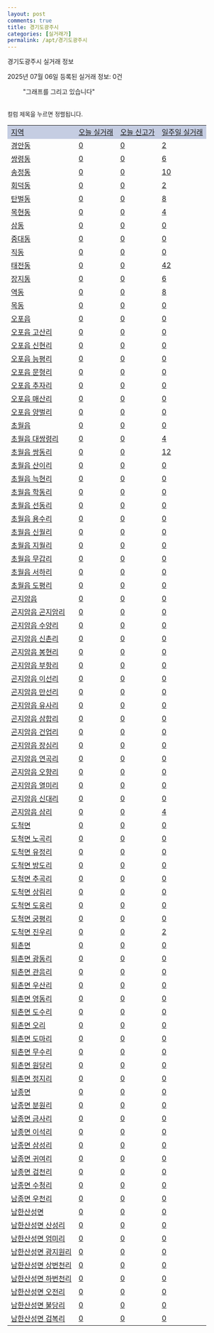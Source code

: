 ```yaml
---
layout: post
comments: true
title: 경기도광주시
categories: [실거래가]
permalink: /apt/경기도광주시
---
```


경기도광주시 실거래 정보

2025년 07월 06일 등록된 실거래 정보: 0건

<!--<script async src="https://pagead2.googlesyndication.com/pagead/js/adsbygoogle.js?client=ca-pub-3485438051770037"
 crossorigin="anonymous"></script>-->

<script type="text/javascript">
  google.charts.load('current', {'packages':['corechart']});
  google.charts.setOnLoadCallback(drawChart);

  function drawChart() {
    var data = google.visualization.arrayToDataTable([['거래일', '매매', '전월세', '전매'], ['21-01', 2, 3, 1], ['21-02', 0, 2, 0], ['21-03', 0, 1, 0], ['21-04', 0, 1, 0], ['21-05', 0, 2, 0], ['21-06', 0, 11, 0], ['21-07', 37, 58, 5], ['21-08', 297, 217, 21], ['21-09', 231, 245, 4], ['21-10', 178, 252, 10], ['21-11', 107, 230, 7], ['21-12', 83, 324, 7], ['22-01', 72, 261, 5], ['22-02', 70, 275, 15], ['22-03', 106, 283, 14], ['22-04', 136, 345, 16], ['22-05', 154, 329, 13], ['22-06', 108, 329, 8], ['22-07', 64, 273, 77], ['22-08', 7, 67, 20], ['23-07', 0, 1, 0], ['23-08', 0, 14, 0], ['23-09', 0, 1, 0], ['23-10', 7, 53, 2], ['23-11', 69, 213, 18], ['23-12', 92, 444, 15], ['24-01', 3, 12, 0], ['24-02', 0, 5, 0], ['24-03', 0, 3, 0], ['24-04', 0, 5, 0], ['24-05', 1, 3, 0], ['24-06', 48, 52, 17], ['24-07', 166, 281, 72], ['24-08', 188, 266, 66], ['24-09', 109, 205, 24], ['24-10', 127, 76, 136], ['24-11', 36, 0, 36], ['24-12', 78, 78, 78], ['25-01', 90, 90, 90], ['25-02', 127, 127, 127], ['25-03', 184, 184, 184], ['25-04', 158, 158, 158], ['25-05', 173, 173, 173], ['25-06', 178, 178, 178], ['25-07', 7, 7, 7]]);

    var options = {
      title: '최근 1년간 유형별 거래량 추이',
      legend: { position: 'bottom' }
    };

    setTimeout(function() {
        var chart = new google.visualization.LineChart(document.getElementById('columnchart_material'));
        chart.draw(data, (options));
        document.getElementById('loading').style.display = 'none';
        var dayLabel = (new Date()).getDay();
        if (dayLabel < 2) {
            sorttable.innerSortFunction.apply(document.getElementById('week'), []);
            sorttable.innerSortFunction.apply(document.getElementById('week'), []);        
        }
        else {
            sorttable.innerSortFunction.apply(document.getElementById('today'), []);
            sorttable.innerSortFunction.apply(document.getElementById('today'), []);
        }
    }, 200);

  }
</script>

<div id="loading" style="z-index:20; display: block; margin-left: 35px">"그래프를 그리고 있습니다"</div>
<div id="columnchart_material" style="width: 95%; margin-left: -35px; display: block"></div>
<!--<div style="width: 95%; margin-left: -35px; display: block">
      <script async src="https://pagead2.googlesyndication.com/pagead/js/adsbygoogle.js?client=ca-pub-3485438051770037"
          crossorigin="anonymous"></script>
      <ins class="adsbygoogle"
          style="display:block"
          data-ad-format="fluid"
          data-ad-layout-key="-fb+5w+4e-db+86"
          data-ad-client="ca-pub-3485438051770037"
          data-ad-slot="1827090281"></ins>
      <script>
          (adsbygoogle = window.adsbygoogle || []).push({});
      </script>
</div>-->
<br>

<font size='small' style='font-size: small;'>컬럼 제목을 누르면 정렬됩니다.</font>
<table class="sortable">
  <tr style='background-color: rgba(114, 132, 186,0.4);'>
    <td id="region"><a href="#">지역</a></td>
    <td id="today"><a href="#">오늘 실거래</a></td>
    <td id="today_new"><a href="#">오늘 신고가</a></td>
    <td id="week"><a href="#">일주일 실거래</a></td>
  </tr>

  
  <tr class="item">
    <td><a href="경기도광주시경안동">경안동</a></td>
    <td><a href="경기도광주시경안동">0</a></td>
    <td><a href="경기도광주시경안동">0</a></td>
    <td><a href="경기도광주시경안동">2</a></td>
  </tr>
    

  <tr class="item">
    <td><a href="경기도광주시쌍령동">쌍령동</a></td>
    <td><a href="경기도광주시쌍령동">0</a></td>
    <td><a href="경기도광주시쌍령동">0</a></td>
    <td><a href="경기도광주시쌍령동">6</a></td>
  </tr>
    

  <tr class="item">
    <td><a href="경기도광주시송정동">송정동</a></td>
    <td><a href="경기도광주시송정동">0</a></td>
    <td><a href="경기도광주시송정동">0</a></td>
    <td><a href="경기도광주시송정동">10</a></td>
  </tr>
    

  <tr class="item">
    <td><a href="경기도광주시회덕동">회덕동</a></td>
    <td><a href="경기도광주시회덕동">0</a></td>
    <td><a href="경기도광주시회덕동">0</a></td>
    <td><a href="경기도광주시회덕동">2</a></td>
  </tr>
    

  <tr class="item">
    <td><a href="경기도광주시탄벌동">탄벌동</a></td>
    <td><a href="경기도광주시탄벌동">0</a></td>
    <td><a href="경기도광주시탄벌동">0</a></td>
    <td><a href="경기도광주시탄벌동">8</a></td>
  </tr>
    

  <tr class="item">
    <td><a href="경기도광주시목현동">목현동</a></td>
    <td><a href="경기도광주시목현동">0</a></td>
    <td><a href="경기도광주시목현동">0</a></td>
    <td><a href="경기도광주시목현동">4</a></td>
  </tr>
    

  <tr class="item">
    <td><a href="경기도광주시삼동">삼동</a></td>
    <td><a href="경기도광주시삼동">0</a></td>
    <td><a href="경기도광주시삼동">0</a></td>
    <td><a href="경기도광주시삼동">0</a></td>
  </tr>
    

  <tr class="item">
    <td><a href="경기도광주시중대동">중대동</a></td>
    <td><a href="경기도광주시중대동">0</a></td>
    <td><a href="경기도광주시중대동">0</a></td>
    <td><a href="경기도광주시중대동">0</a></td>
  </tr>
    

  <tr class="item">
    <td><a href="경기도광주시직동">직동</a></td>
    <td><a href="경기도광주시직동">0</a></td>
    <td><a href="경기도광주시직동">0</a></td>
    <td><a href="경기도광주시직동">0</a></td>
  </tr>
    

  <tr class="item">
    <td><a href="경기도광주시태전동">태전동</a></td>
    <td><a href="경기도광주시태전동">0</a></td>
    <td><a href="경기도광주시태전동">0</a></td>
    <td><a href="경기도광주시태전동">42</a></td>
  </tr>
    

  <tr class="item">
    <td><a href="경기도광주시장지동">장지동</a></td>
    <td><a href="경기도광주시장지동">0</a></td>
    <td><a href="경기도광주시장지동">0</a></td>
    <td><a href="경기도광주시장지동">6</a></td>
  </tr>
    

  <tr class="item">
    <td><a href="경기도광주시역동">역동</a></td>
    <td><a href="경기도광주시역동">0</a></td>
    <td><a href="경기도광주시역동">0</a></td>
    <td><a href="경기도광주시역동">8</a></td>
  </tr>
    

  <tr class="item">
    <td><a href="경기도광주시목동">목동</a></td>
    <td><a href="경기도광주시목동">0</a></td>
    <td><a href="경기도광주시목동">0</a></td>
    <td><a href="경기도광주시목동">0</a></td>
  </tr>
    

  <tr class="item">
    <td><a href="경기도광주시오포읍">오포읍</a></td>
    <td><a href="경기도광주시오포읍">0</a></td>
    <td><a href="경기도광주시오포읍">0</a></td>
    <td><a href="경기도광주시오포읍">0</a></td>
  </tr>
    

  <tr class="item">
    <td><a href="경기도광주시오포읍고산리">오포읍 고산리</a></td>
    <td><a href="경기도광주시오포읍고산리">0</a></td>
    <td><a href="경기도광주시오포읍고산리">0</a></td>
    <td><a href="경기도광주시오포읍고산리">0</a></td>
  </tr>
    

  <tr class="item">
    <td><a href="경기도광주시오포읍신현리">오포읍 신현리</a></td>
    <td><a href="경기도광주시오포읍신현리">0</a></td>
    <td><a href="경기도광주시오포읍신현리">0</a></td>
    <td><a href="경기도광주시오포읍신현리">0</a></td>
  </tr>
    

  <tr class="item">
    <td><a href="경기도광주시오포읍능평리">오포읍 능평리</a></td>
    <td><a href="경기도광주시오포읍능평리">0</a></td>
    <td><a href="경기도광주시오포읍능평리">0</a></td>
    <td><a href="경기도광주시오포읍능평리">0</a></td>
  </tr>
    

  <tr class="item">
    <td><a href="경기도광주시오포읍문형리">오포읍 문형리</a></td>
    <td><a href="경기도광주시오포읍문형리">0</a></td>
    <td><a href="경기도광주시오포읍문형리">0</a></td>
    <td><a href="경기도광주시오포읍문형리">0</a></td>
  </tr>
    

  <tr class="item">
    <td><a href="경기도광주시오포읍추자리">오포읍 추자리</a></td>
    <td><a href="경기도광주시오포읍추자리">0</a></td>
    <td><a href="경기도광주시오포읍추자리">0</a></td>
    <td><a href="경기도광주시오포읍추자리">0</a></td>
  </tr>
    

  <tr class="item">
    <td><a href="경기도광주시오포읍매산리">오포읍 매산리</a></td>
    <td><a href="경기도광주시오포읍매산리">0</a></td>
    <td><a href="경기도광주시오포읍매산리">0</a></td>
    <td><a href="경기도광주시오포읍매산리">0</a></td>
  </tr>
    

  <tr class="item">
    <td><a href="경기도광주시오포읍양벌리">오포읍 양벌리</a></td>
    <td><a href="경기도광주시오포읍양벌리">0</a></td>
    <td><a href="경기도광주시오포읍양벌리">0</a></td>
    <td><a href="경기도광주시오포읍양벌리">0</a></td>
  </tr>
    

  <tr class="item">
    <td><a href="경기도광주시초월읍">초월읍</a></td>
    <td><a href="경기도광주시초월읍">0</a></td>
    <td><a href="경기도광주시초월읍">0</a></td>
    <td><a href="경기도광주시초월읍">0</a></td>
  </tr>
    

  <tr class="item">
    <td><a href="경기도광주시초월읍대쌍령리">초월읍 대쌍령리</a></td>
    <td><a href="경기도광주시초월읍대쌍령리">0</a></td>
    <td><a href="경기도광주시초월읍대쌍령리">0</a></td>
    <td><a href="경기도광주시초월읍대쌍령리">4</a></td>
  </tr>
    

  <tr class="item">
    <td><a href="경기도광주시초월읍쌍동리">초월읍 쌍동리</a></td>
    <td><a href="경기도광주시초월읍쌍동리">0</a></td>
    <td><a href="경기도광주시초월읍쌍동리">0</a></td>
    <td><a href="경기도광주시초월읍쌍동리">12</a></td>
  </tr>
    

  <tr class="item">
    <td><a href="경기도광주시초월읍산이리">초월읍 산이리</a></td>
    <td><a href="경기도광주시초월읍산이리">0</a></td>
    <td><a href="경기도광주시초월읍산이리">0</a></td>
    <td><a href="경기도광주시초월읍산이리">0</a></td>
  </tr>
    

  <tr class="item">
    <td><a href="경기도광주시초월읍늑현리">초월읍 늑현리</a></td>
    <td><a href="경기도광주시초월읍늑현리">0</a></td>
    <td><a href="경기도광주시초월읍늑현리">0</a></td>
    <td><a href="경기도광주시초월읍늑현리">0</a></td>
  </tr>
    

  <tr class="item">
    <td><a href="경기도광주시초월읍학동리">초월읍 학동리</a></td>
    <td><a href="경기도광주시초월읍학동리">0</a></td>
    <td><a href="경기도광주시초월읍학동리">0</a></td>
    <td><a href="경기도광주시초월읍학동리">0</a></td>
  </tr>
    

  <tr class="item">
    <td><a href="경기도광주시초월읍선동리">초월읍 선동리</a></td>
    <td><a href="경기도광주시초월읍선동리">0</a></td>
    <td><a href="경기도광주시초월읍선동리">0</a></td>
    <td><a href="경기도광주시초월읍선동리">0</a></td>
  </tr>
    

  <tr class="item">
    <td><a href="경기도광주시초월읍용수리">초월읍 용수리</a></td>
    <td><a href="경기도광주시초월읍용수리">0</a></td>
    <td><a href="경기도광주시초월읍용수리">0</a></td>
    <td><a href="경기도광주시초월읍용수리">0</a></td>
  </tr>
    

  <tr class="item">
    <td><a href="경기도광주시초월읍신월리">초월읍 신월리</a></td>
    <td><a href="경기도광주시초월읍신월리">0</a></td>
    <td><a href="경기도광주시초월읍신월리">0</a></td>
    <td><a href="경기도광주시초월읍신월리">0</a></td>
  </tr>
    

  <tr class="item">
    <td><a href="경기도광주시초월읍지월리">초월읍 지월리</a></td>
    <td><a href="경기도광주시초월읍지월리">0</a></td>
    <td><a href="경기도광주시초월읍지월리">0</a></td>
    <td><a href="경기도광주시초월읍지월리">0</a></td>
  </tr>
    

  <tr class="item">
    <td><a href="경기도광주시초월읍무갑리">초월읍 무갑리</a></td>
    <td><a href="경기도광주시초월읍무갑리">0</a></td>
    <td><a href="경기도광주시초월읍무갑리">0</a></td>
    <td><a href="경기도광주시초월읍무갑리">0</a></td>
  </tr>
    

  <tr class="item">
    <td><a href="경기도광주시초월읍서하리">초월읍 서하리</a></td>
    <td><a href="경기도광주시초월읍서하리">0</a></td>
    <td><a href="경기도광주시초월읍서하리">0</a></td>
    <td><a href="경기도광주시초월읍서하리">0</a></td>
  </tr>
    

  <tr class="item">
    <td><a href="경기도광주시초월읍도평리">초월읍 도평리</a></td>
    <td><a href="경기도광주시초월읍도평리">0</a></td>
    <td><a href="경기도광주시초월읍도평리">0</a></td>
    <td><a href="경기도광주시초월읍도평리">0</a></td>
  </tr>
    

  <tr class="item">
    <td><a href="경기도광주시곤지암읍">곤지암읍</a></td>
    <td><a href="경기도광주시곤지암읍">0</a></td>
    <td><a href="경기도광주시곤지암읍">0</a></td>
    <td><a href="경기도광주시곤지암읍">0</a></td>
  </tr>
    

  <tr class="item">
    <td><a href="경기도광주시곤지암읍곤지암리">곤지암읍 곤지암리</a></td>
    <td><a href="경기도광주시곤지암읍곤지암리">0</a></td>
    <td><a href="경기도광주시곤지암읍곤지암리">0</a></td>
    <td><a href="경기도광주시곤지암읍곤지암리">0</a></td>
  </tr>
    

  <tr class="item">
    <td><a href="경기도광주시곤지암읍수양리">곤지암읍 수양리</a></td>
    <td><a href="경기도광주시곤지암읍수양리">0</a></td>
    <td><a href="경기도광주시곤지암읍수양리">0</a></td>
    <td><a href="경기도광주시곤지암읍수양리">0</a></td>
  </tr>
    

  <tr class="item">
    <td><a href="경기도광주시곤지암읍신촌리">곤지암읍 신촌리</a></td>
    <td><a href="경기도광주시곤지암읍신촌리">0</a></td>
    <td><a href="경기도광주시곤지암읍신촌리">0</a></td>
    <td><a href="경기도광주시곤지암읍신촌리">0</a></td>
  </tr>
    

  <tr class="item">
    <td><a href="경기도광주시곤지암읍봉현리">곤지암읍 봉현리</a></td>
    <td><a href="경기도광주시곤지암읍봉현리">0</a></td>
    <td><a href="경기도광주시곤지암읍봉현리">0</a></td>
    <td><a href="경기도광주시곤지암읍봉현리">0</a></td>
  </tr>
    

  <tr class="item">
    <td><a href="경기도광주시곤지암읍부항리">곤지암읍 부항리</a></td>
    <td><a href="경기도광주시곤지암읍부항리">0</a></td>
    <td><a href="경기도광주시곤지암읍부항리">0</a></td>
    <td><a href="경기도광주시곤지암읍부항리">0</a></td>
  </tr>
    

  <tr class="item">
    <td><a href="경기도광주시곤지암읍이선리">곤지암읍 이선리</a></td>
    <td><a href="경기도광주시곤지암읍이선리">0</a></td>
    <td><a href="경기도광주시곤지암읍이선리">0</a></td>
    <td><a href="경기도광주시곤지암읍이선리">0</a></td>
  </tr>
    

  <tr class="item">
    <td><a href="경기도광주시곤지암읍만선리">곤지암읍 만선리</a></td>
    <td><a href="경기도광주시곤지암읍만선리">0</a></td>
    <td><a href="경기도광주시곤지암읍만선리">0</a></td>
    <td><a href="경기도광주시곤지암읍만선리">0</a></td>
  </tr>
    

  <tr class="item">
    <td><a href="경기도광주시곤지암읍유사리">곤지암읍 유사리</a></td>
    <td><a href="경기도광주시곤지암읍유사리">0</a></td>
    <td><a href="경기도광주시곤지암읍유사리">0</a></td>
    <td><a href="경기도광주시곤지암읍유사리">0</a></td>
  </tr>
    

  <tr class="item">
    <td><a href="경기도광주시곤지암읍삼합리">곤지암읍 삼합리</a></td>
    <td><a href="경기도광주시곤지암읍삼합리">0</a></td>
    <td><a href="경기도광주시곤지암읍삼합리">0</a></td>
    <td><a href="경기도광주시곤지암읍삼합리">0</a></td>
  </tr>
    

  <tr class="item">
    <td><a href="경기도광주시곤지암읍건업리">곤지암읍 건업리</a></td>
    <td><a href="경기도광주시곤지암읍건업리">0</a></td>
    <td><a href="경기도광주시곤지암읍건업리">0</a></td>
    <td><a href="경기도광주시곤지암읍건업리">0</a></td>
  </tr>
    

  <tr class="item">
    <td><a href="경기도광주시곤지암읍장심리">곤지암읍 장심리</a></td>
    <td><a href="경기도광주시곤지암읍장심리">0</a></td>
    <td><a href="경기도광주시곤지암읍장심리">0</a></td>
    <td><a href="경기도광주시곤지암읍장심리">0</a></td>
  </tr>
    

  <tr class="item">
    <td><a href="경기도광주시곤지암읍연곡리">곤지암읍 연곡리</a></td>
    <td><a href="경기도광주시곤지암읍연곡리">0</a></td>
    <td><a href="경기도광주시곤지암읍연곡리">0</a></td>
    <td><a href="경기도광주시곤지암읍연곡리">0</a></td>
  </tr>
    

  <tr class="item">
    <td><a href="경기도광주시곤지암읍오향리">곤지암읍 오향리</a></td>
    <td><a href="경기도광주시곤지암읍오향리">0</a></td>
    <td><a href="경기도광주시곤지암읍오향리">0</a></td>
    <td><a href="경기도광주시곤지암읍오향리">0</a></td>
  </tr>
    

  <tr class="item">
    <td><a href="경기도광주시곤지암읍열미리">곤지암읍 열미리</a></td>
    <td><a href="경기도광주시곤지암읍열미리">0</a></td>
    <td><a href="경기도광주시곤지암읍열미리">0</a></td>
    <td><a href="경기도광주시곤지암읍열미리">0</a></td>
  </tr>
    

  <tr class="item">
    <td><a href="경기도광주시곤지암읍신대리">곤지암읍 신대리</a></td>
    <td><a href="경기도광주시곤지암읍신대리">0</a></td>
    <td><a href="경기도광주시곤지암읍신대리">0</a></td>
    <td><a href="경기도광주시곤지암읍신대리">0</a></td>
  </tr>
    

  <tr class="item">
    <td><a href="경기도광주시곤지암읍삼리">곤지암읍 삼리</a></td>
    <td><a href="경기도광주시곤지암읍삼리">0</a></td>
    <td><a href="경기도광주시곤지암읍삼리">0</a></td>
    <td><a href="경기도광주시곤지암읍삼리">4</a></td>
  </tr>
    

  <tr class="item">
    <td><a href="경기도광주시도척면">도척면</a></td>
    <td><a href="경기도광주시도척면">0</a></td>
    <td><a href="경기도광주시도척면">0</a></td>
    <td><a href="경기도광주시도척면">0</a></td>
  </tr>
    

  <tr class="item">
    <td><a href="경기도광주시도척면노곡리">도척면 노곡리</a></td>
    <td><a href="경기도광주시도척면노곡리">0</a></td>
    <td><a href="경기도광주시도척면노곡리">0</a></td>
    <td><a href="경기도광주시도척면노곡리">0</a></td>
  </tr>
    

  <tr class="item">
    <td><a href="경기도광주시도척면유정리">도척면 유정리</a></td>
    <td><a href="경기도광주시도척면유정리">0</a></td>
    <td><a href="경기도광주시도척면유정리">0</a></td>
    <td><a href="경기도광주시도척면유정리">0</a></td>
  </tr>
    

  <tr class="item">
    <td><a href="경기도광주시도척면방도리">도척면 방도리</a></td>
    <td><a href="경기도광주시도척면방도리">0</a></td>
    <td><a href="경기도광주시도척면방도리">0</a></td>
    <td><a href="경기도광주시도척면방도리">0</a></td>
  </tr>
    

  <tr class="item">
    <td><a href="경기도광주시도척면추곡리">도척면 추곡리</a></td>
    <td><a href="경기도광주시도척면추곡리">0</a></td>
    <td><a href="경기도광주시도척면추곡리">0</a></td>
    <td><a href="경기도광주시도척면추곡리">0</a></td>
  </tr>
    

  <tr class="item">
    <td><a href="경기도광주시도척면상림리">도척면 상림리</a></td>
    <td><a href="경기도광주시도척면상림리">0</a></td>
    <td><a href="경기도광주시도척면상림리">0</a></td>
    <td><a href="경기도광주시도척면상림리">0</a></td>
  </tr>
    

  <tr class="item">
    <td><a href="경기도광주시도척면도웅리">도척면 도웅리</a></td>
    <td><a href="경기도광주시도척면도웅리">0</a></td>
    <td><a href="경기도광주시도척면도웅리">0</a></td>
    <td><a href="경기도광주시도척면도웅리">0</a></td>
  </tr>
    

  <tr class="item">
    <td><a href="경기도광주시도척면궁평리">도척면 궁평리</a></td>
    <td><a href="경기도광주시도척면궁평리">0</a></td>
    <td><a href="경기도광주시도척면궁평리">0</a></td>
    <td><a href="경기도광주시도척면궁평리">0</a></td>
  </tr>
    

  <tr class="item">
    <td><a href="경기도광주시도척면진우리">도척면 진우리</a></td>
    <td><a href="경기도광주시도척면진우리">0</a></td>
    <td><a href="경기도광주시도척면진우리">0</a></td>
    <td><a href="경기도광주시도척면진우리">2</a></td>
  </tr>
    

  <tr class="item">
    <td><a href="경기도광주시퇴촌면">퇴촌면</a></td>
    <td><a href="경기도광주시퇴촌면">0</a></td>
    <td><a href="경기도광주시퇴촌면">0</a></td>
    <td><a href="경기도광주시퇴촌면">0</a></td>
  </tr>
    

  <tr class="item">
    <td><a href="경기도광주시퇴촌면광동리">퇴촌면 광동리</a></td>
    <td><a href="경기도광주시퇴촌면광동리">0</a></td>
    <td><a href="경기도광주시퇴촌면광동리">0</a></td>
    <td><a href="경기도광주시퇴촌면광동리">0</a></td>
  </tr>
    

  <tr class="item">
    <td><a href="경기도광주시퇴촌면관음리">퇴촌면 관음리</a></td>
    <td><a href="경기도광주시퇴촌면관음리">0</a></td>
    <td><a href="경기도광주시퇴촌면관음리">0</a></td>
    <td><a href="경기도광주시퇴촌면관음리">0</a></td>
  </tr>
    

  <tr class="item">
    <td><a href="경기도광주시퇴촌면우산리">퇴촌면 우산리</a></td>
    <td><a href="경기도광주시퇴촌면우산리">0</a></td>
    <td><a href="경기도광주시퇴촌면우산리">0</a></td>
    <td><a href="경기도광주시퇴촌면우산리">0</a></td>
  </tr>
    

  <tr class="item">
    <td><a href="경기도광주시퇴촌면영동리">퇴촌면 영동리</a></td>
    <td><a href="경기도광주시퇴촌면영동리">0</a></td>
    <td><a href="경기도광주시퇴촌면영동리">0</a></td>
    <td><a href="경기도광주시퇴촌면영동리">0</a></td>
  </tr>
    

  <tr class="item">
    <td><a href="경기도광주시퇴촌면도수리">퇴촌면 도수리</a></td>
    <td><a href="경기도광주시퇴촌면도수리">0</a></td>
    <td><a href="경기도광주시퇴촌면도수리">0</a></td>
    <td><a href="경기도광주시퇴촌면도수리">0</a></td>
  </tr>
    

  <tr class="item">
    <td><a href="경기도광주시퇴촌면오리">퇴촌면 오리</a></td>
    <td><a href="경기도광주시퇴촌면오리">0</a></td>
    <td><a href="경기도광주시퇴촌면오리">0</a></td>
    <td><a href="경기도광주시퇴촌면오리">0</a></td>
  </tr>
    

  <tr class="item">
    <td><a href="경기도광주시퇴촌면도마리">퇴촌면 도마리</a></td>
    <td><a href="경기도광주시퇴촌면도마리">0</a></td>
    <td><a href="경기도광주시퇴촌면도마리">0</a></td>
    <td><a href="경기도광주시퇴촌면도마리">0</a></td>
  </tr>
    

  <tr class="item">
    <td><a href="경기도광주시퇴촌면무수리">퇴촌면 무수리</a></td>
    <td><a href="경기도광주시퇴촌면무수리">0</a></td>
    <td><a href="경기도광주시퇴촌면무수리">0</a></td>
    <td><a href="경기도광주시퇴촌면무수리">0</a></td>
  </tr>
    

  <tr class="item">
    <td><a href="경기도광주시퇴촌면원당리">퇴촌면 원당리</a></td>
    <td><a href="경기도광주시퇴촌면원당리">0</a></td>
    <td><a href="경기도광주시퇴촌면원당리">0</a></td>
    <td><a href="경기도광주시퇴촌면원당리">0</a></td>
  </tr>
    

  <tr class="item">
    <td><a href="경기도광주시퇴촌면정지리">퇴촌면 정지리</a></td>
    <td><a href="경기도광주시퇴촌면정지리">0</a></td>
    <td><a href="경기도광주시퇴촌면정지리">0</a></td>
    <td><a href="경기도광주시퇴촌면정지리">0</a></td>
  </tr>
    

  <tr class="item">
    <td><a href="경기도광주시남종면">남종면</a></td>
    <td><a href="경기도광주시남종면">0</a></td>
    <td><a href="경기도광주시남종면">0</a></td>
    <td><a href="경기도광주시남종면">0</a></td>
  </tr>
    

  <tr class="item">
    <td><a href="경기도광주시남종면분원리">남종면 분원리</a></td>
    <td><a href="경기도광주시남종면분원리">0</a></td>
    <td><a href="경기도광주시남종면분원리">0</a></td>
    <td><a href="경기도광주시남종면분원리">0</a></td>
  </tr>
    

  <tr class="item">
    <td><a href="경기도광주시남종면금사리">남종면 금사리</a></td>
    <td><a href="경기도광주시남종면금사리">0</a></td>
    <td><a href="경기도광주시남종면금사리">0</a></td>
    <td><a href="경기도광주시남종면금사리">0</a></td>
  </tr>
    

  <tr class="item">
    <td><a href="경기도광주시남종면이석리">남종면 이석리</a></td>
    <td><a href="경기도광주시남종면이석리">0</a></td>
    <td><a href="경기도광주시남종면이석리">0</a></td>
    <td><a href="경기도광주시남종면이석리">0</a></td>
  </tr>
    

  <tr class="item">
    <td><a href="경기도광주시남종면삼성리">남종면 삼성리</a></td>
    <td><a href="경기도광주시남종면삼성리">0</a></td>
    <td><a href="경기도광주시남종면삼성리">0</a></td>
    <td><a href="경기도광주시남종면삼성리">0</a></td>
  </tr>
    

  <tr class="item">
    <td><a href="경기도광주시남종면귀여리">남종면 귀여리</a></td>
    <td><a href="경기도광주시남종면귀여리">0</a></td>
    <td><a href="경기도광주시남종면귀여리">0</a></td>
    <td><a href="경기도광주시남종면귀여리">0</a></td>
  </tr>
    

  <tr class="item">
    <td><a href="경기도광주시남종면검천리">남종면 검천리</a></td>
    <td><a href="경기도광주시남종면검천리">0</a></td>
    <td><a href="경기도광주시남종면검천리">0</a></td>
    <td><a href="경기도광주시남종면검천리">0</a></td>
  </tr>
    

  <tr class="item">
    <td><a href="경기도광주시남종면수청리">남종면 수청리</a></td>
    <td><a href="경기도광주시남종면수청리">0</a></td>
    <td><a href="경기도광주시남종면수청리">0</a></td>
    <td><a href="경기도광주시남종면수청리">0</a></td>
  </tr>
    

  <tr class="item">
    <td><a href="경기도광주시남종면우천리">남종면 우천리</a></td>
    <td><a href="경기도광주시남종면우천리">0</a></td>
    <td><a href="경기도광주시남종면우천리">0</a></td>
    <td><a href="경기도광주시남종면우천리">0</a></td>
  </tr>
    

  <tr class="item">
    <td><a href="경기도광주시남한산성면">남한산성면</a></td>
    <td><a href="경기도광주시남한산성면">0</a></td>
    <td><a href="경기도광주시남한산성면">0</a></td>
    <td><a href="경기도광주시남한산성면">0</a></td>
  </tr>
    

  <tr class="item">
    <td><a href="경기도광주시남한산성면산성리">남한산성면 산성리</a></td>
    <td><a href="경기도광주시남한산성면산성리">0</a></td>
    <td><a href="경기도광주시남한산성면산성리">0</a></td>
    <td><a href="경기도광주시남한산성면산성리">0</a></td>
  </tr>
    

  <tr class="item">
    <td><a href="경기도광주시남한산성면엄미리">남한산성면 엄미리</a></td>
    <td><a href="경기도광주시남한산성면엄미리">0</a></td>
    <td><a href="경기도광주시남한산성면엄미리">0</a></td>
    <td><a href="경기도광주시남한산성면엄미리">0</a></td>
  </tr>
    

  <tr class="item">
    <td><a href="경기도광주시남한산성면광지원리">남한산성면 광지원리</a></td>
    <td><a href="경기도광주시남한산성면광지원리">0</a></td>
    <td><a href="경기도광주시남한산성면광지원리">0</a></td>
    <td><a href="경기도광주시남한산성면광지원리">0</a></td>
  </tr>
    

  <tr class="item">
    <td><a href="경기도광주시남한산성면상번천리">남한산성면 상번천리</a></td>
    <td><a href="경기도광주시남한산성면상번천리">0</a></td>
    <td><a href="경기도광주시남한산성면상번천리">0</a></td>
    <td><a href="경기도광주시남한산성면상번천리">0</a></td>
  </tr>
    

  <tr class="item">
    <td><a href="경기도광주시남한산성면하번천리">남한산성면 하번천리</a></td>
    <td><a href="경기도광주시남한산성면하번천리">0</a></td>
    <td><a href="경기도광주시남한산성면하번천리">0</a></td>
    <td><a href="경기도광주시남한산성면하번천리">0</a></td>
  </tr>
    

  <tr class="item">
    <td><a href="경기도광주시남한산성면오전리">남한산성면 오전리</a></td>
    <td><a href="경기도광주시남한산성면오전리">0</a></td>
    <td><a href="경기도광주시남한산성면오전리">0</a></td>
    <td><a href="경기도광주시남한산성면오전리">0</a></td>
  </tr>
    

  <tr class="item">
    <td><a href="경기도광주시남한산성면불당리">남한산성면 불당리</a></td>
    <td><a href="경기도광주시남한산성면불당리">0</a></td>
    <td><a href="경기도광주시남한산성면불당리">0</a></td>
    <td><a href="경기도광주시남한산성면불당리">0</a></td>
  </tr>
    

  <tr class="item">
    <td><a href="경기도광주시남한산성면검복리">남한산성면 검복리</a></td>
    <td><a href="경기도광주시남한산성면검복리">0</a></td>
    <td><a href="경기도광주시남한산성면검복리">0</a></td>
    <td><a href="경기도광주시남한산성면검복리">0</a></td>
  </tr>
    


</table>


    